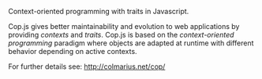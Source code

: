 Context-oriented programming with traits in Javascript.

Cop.js gives better maintainability and evolution to web applications by providing *contexts* and *traits*. Cop.js is based on the *context-oriented programming* paradigm where objects are adapted at runtime with different behavior depending on active contexts.

For further details see: http://colmarius.net/cop/
